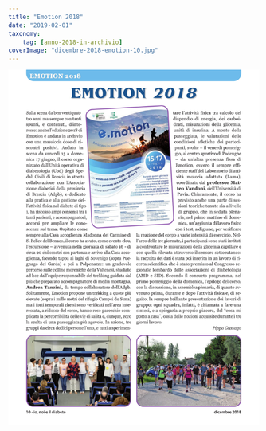 ```yaml
---
title: "Emotion 2018"
date: "2019-02-01"
taxonomy: 
    tag: [anno-2018-in-archivio]
coverImage: "dicembre-2018-emotion-10.jpg"
---
```


![](images/dicembre-2018-emotion-10.jpg)
